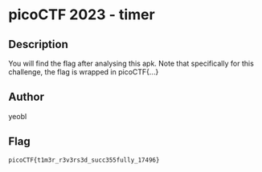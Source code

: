 # picoCTF 2023 - timer

## Description

You will find the flag after analysing this apk. Note that specifically for this challenge, the flag is wrapped in picoCTF{...}

## Author

yeobl

## Flag

`picoCTF{t1m3r_r3v3rs3d_succ355fully_17496}`
